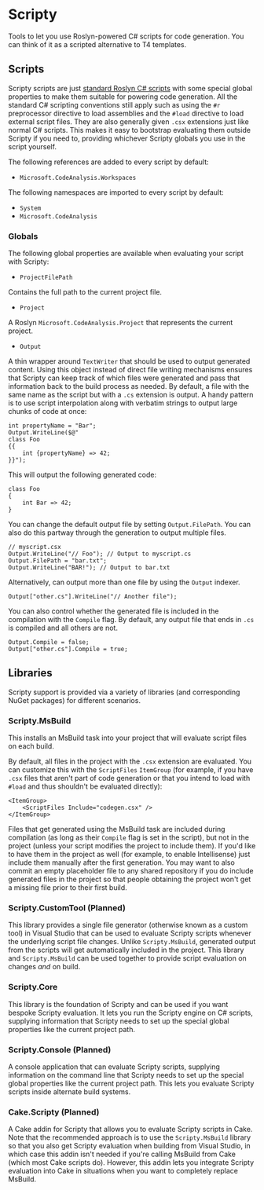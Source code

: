 # Scripty

Tools to let you use Roslyn-powered C# scripts for code generation. You can think of it as a scripted alternative to T4 templates.

## Scripts

Scripty scripts are just [standard Roslyn C# scripts](https://github.com/dotnet/roslyn/wiki/Scripting-API-Samples) with some special global properties to make them suitable for powering code generation. All the standard C# scripting conventions still apply such as using the `#r` preprocessor directive to load assemblies and the  `#load` directive to load external script files. They are also generally given `.csx` extensions just like normal C# scripts. This makes it easy to bootstrap evaluating them outside Scripty if you need to, providing whichever Scripty globals you use in the script yourself.

The following references are added to every script by default:
* `Microsoft.CodeAnalysis.Workspaces`

The following namespaces are imported to every script by default:
* `System`
* `Microsoft.CodeAnalysis`

### Globals

The following global properties are available when evaluating your script with Scripty:

* `ProjectFilePath`

Contains the full path to the current project file.

* `Project`

A Roslyn `Microsoft.CodeAnalysis.Project` that represents the current project.

* `Output`

A thin wrapper around `TextWriter` that should be used to output generated content. Using this object instead of direct file writing mechanisms ensures that Scripty can keep track of which files were generated and pass that information back to the build process as needed. By default, a file with the same name as the script but with a `.cs` extension is output. A handy pattern is to use script interpolation along with verbatim strings to output large chunks of code at once: 

```
int propertyName = "Bar";
Output.WriteLine($@"
class Foo 
{{ 
    int {propertyName} => 42; 
}}");
```

This will output the following generated code:

```
class Foo
{
    int Bar => 42;
}
```

You can change the default output file by setting `Output.FilePath`. You can also do this partway through the generation to output multiple files.

```
// myscript.csx
Output.WriteLine("// Foo"); // Output to myscript.cs
Output.FilePath = "bar.txt";
Output.WriteLine("BAR!"); // Output to bar.txt 
```

Alternatively, can output more than one file by using the `Output` indexer.

```
Output["other.cs"].WriteLine("// Another file");
```

You can also control whether the generated file is included in the compilation with the `Compile` flag. By default, any output file that ends in `.cs` is compiled and all others are not.

```
Output.Compile = false;
Output["other.cs"].Compile = true;
```

## Libraries

Scripty support is provided via a variety of libraries (and corresponding NuGet packages) for different scenarios.

### Scripty.MsBuild

This installs an MsBuild task into your project that will evaluate script files on each build.

By default, all files in the project with the `.csx` extension are evaluated. You can customize this with the `ScriptFiles` `ItemGroup` (for example, if you have `.csx` files that aren't part of code generation or that you intend to load with `#load` and thus shouldn't be evaluated directly):

```
<ItemGroup>
    <ScriptFiles Include="codegen.csx" />
</ItemGroup>
```

Files that get generated using the MsBuild task are included during compilation (as long as their `Compile` flag is set in the script), but not in the project (unless your script modifies the project to include them). If you'd like to have them in the project as well (for example, to enable Intellisense) just include them manually after the first generation. You may want to also commit an empty placeholder file to any shared repository if you do include generated files in the project so that people obtaining the project won't get a missing file prior to their first build.

### Scripty.CustomTool (Planned)

This library provides a single file generator (otherwise known as a custom tool) in Visual Studio that can be used to evaluate Scripty scripts whenever the underlying script file changes. Unlike `Scripty.MsBuild`, generated output from the scripts will get automatically included in the project. This library and `Scripty.MsBuild` can be used together to provide script evaluation on changes *and* on build.

### Scripty.Core

This library is the foundation of Scripty and can be used if you want bespoke Scripty evaluation. It lets you run the Scripty engine on C# scripts, supplying information that Scripty needs to set up the special global properties like the current project path.

### Scripty.Console (Planned)

A console application that can evaluate Scripty scripts, supplying information on the command line that Scripty needs to set up the special global properties like the current project path. This lets you evaluate Scripty scripts inside alternate build systems.

### Cake.Scripty (Planned)

A Cake addin for Scripty that allows you to evaluate Scripty scripts in Cake. Note that the recommended approach is to use the `Scripty.MsBuild` library so that you also get Scripty evaluation when building from Visual Studio, in which case this addin isn't needed if you're calling MsBuild from Cake (which most Cake scripts do). However, this addin lets you integrate Scripty evaluation into Cake in situations when you want to completely replace MsBuild.